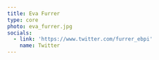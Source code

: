 ```yaml
---
title: Eva Furrer
type: core
photo: eva_furrer.jpg
socials:
  - link: 'https://www.twitter.com/furrer_ebpi'
    name: Twitter
---
```


